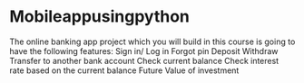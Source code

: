 # Mobileappusingpython
The online banking app project which you will build in this course is going to have the following features:      Sign in/ Log in      Forgot pin      Deposit      Withdraw      Transfer to another bank account      Check current balance      Check interest rate based on the current balance      Future Value of investment
